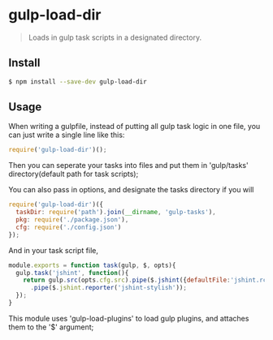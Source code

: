 # gulp-load-dir

> Loads in gulp task scripts in a designated directory.


## Install

```sh
$ npm install --save-dev gulp-load-dir
```


## Usage

When writing a gulpfile, instead of putting all gulp task logic in one file, you can just write a single line like this:

```js
require('gulp-load-dir')();
```
Then you can seperate your tasks into files and put them in 'gulp/tasks' directory(default path for task scripts);

You can also pass in options, and designate the tasks directory if you will
```js
require('gulp-load-dir')({
  taskDir: require('path').join(__dirname, 'gulp-tasks'),
  pkg: require('./package.json'),
  cfg: require('./config.json')
});
```
And in your task script file,
```js
module.exports = function task(gulp, $, opts){
  gulp.task('jshint', function(){
    return gulp.src(opts.cfg.src).pipe($.jshint({defaultFile:'jshint.rc'}))
      .pipe($.jshint.reporter('jshint-stylish'));
  });
}
```
This module uses 'gulp-load-plugins' to load gulp plugins, and attaches them to the '$' argument;
